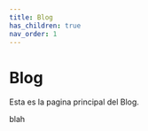 ```yaml
---
title: Blog
has_children: true
nav_order: 1
---
```


# Blog

Esta es la pagina principal del Blog. 


blah
